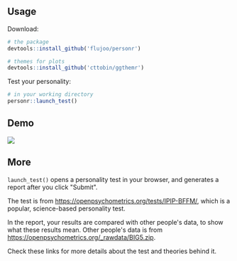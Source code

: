 
## Usage

Download:

```r
# the package
devtools::install_github('flujoo/personr')

# themes for plots
devtools::install_github('cttobin/ggthemr')
```

Test your personality:

```r
# in your working directory
personr::launch_test()
```


## Demo

![](demo.gif)


## More

`launch_test()` opens a personality test in your browser, and generates a report after you click "Submit".

The test is from <https://openpsychometrics.org/tests/IPIP-BFFM/>, which is a popular, science-based personality test.

In the report, your results are compared with other people's data, to show what these results mean. Other people's data is from <https://openpsychometrics.org/_rawdata/BIG5.zip>.

Check these links for more details about the test and theories behind it.
